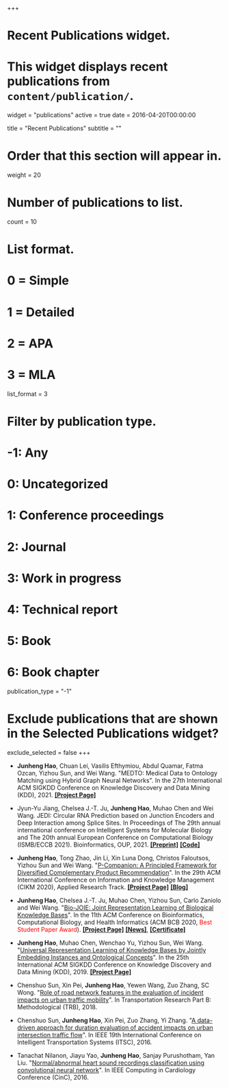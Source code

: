 +++
# Recent Publications widget.
# This widget displays recent publications from `content/publication/`.
widget = "publications"
active = true
date = 2016-04-20T00:00:00

title = "Recent Publications"
subtitle = ""

# Order that this section will appear in.
weight = 20

# Number of publications to list.
count = 10

# List format.
#   0 = Simple
#   1 = Detailed
#   2 = APA
#   3 = MLA
list_format = 3

# Filter by publication type.
# -1: Any
#  0: Uncategorized
#  1: Conference proceedings
#  2: Journal
#  3: Work in progress
#  4: Technical report
#  5: Book
#  6: Book chapter
publication_type = "-1"

# Exclude publications that are shown in the Selected Publications widget?
exclude_selected = false
+++

* **Junheng Hao**, Chuan Lei, Vasilis Efthymiou, Abdul Quamar, Fatma Ozcan, Yizhou Sun, and Wei Wang. "MEDTO: Medical Data to Ontology Matching using Hybrid Graph Neural Networks". In the 27th International ACM SIGKDD Conference on Knowledge Discovery and Data Mining (KDD), 2021. [**\[Project Page\]**](https://www.haojunheng.com/project/medto/)

* Jyun-Yu Jiang, Chelsea J.-T. Ju, **Junheng Hao**, Muhao Chen and Wei Wang. JEDI: Circular RNA Prediction based on Junction Encoders and Deep Interaction among Splice Sites. In Proceedings of The 29th annual international conference on Intelligent Systems for Molecular Biology and The 20th annual European Conference on Computational Biology (ISMB/ECCB 2021). Bioinformatics, OUP, 2021. [**\[Preprint\]**](https://academic.oup.com/bioinformatics/article/37/Supplement_1/i289/6319680) [**\[Code\]**](https://github.com/hallogameboy/JEDI)

* **Junheng Hao**, Tong Zhao, Jin Li, Xin Luna Dong, Christos Faloutsos, Yizhou Sun and Wei Wang. "[P-Companion: A Principled Framework for Diversified Complementary Product Recommendation](https://dl.acm.org/doi/10.1145/3340531.3412732)". In the 29th ACM International Conference on Information and Knowledge Management (CIKM 2020), Applied Research Track. [**\[Project Page\]**](https://www.haojunheng.com/project/pcompanion/) [**\[Blog\]**](https://www.amazon.science/blog/improving-complementary-product-recommendations)

* **Junheng Hao**, Chelsea J.-T. Ju, Muhao Chen, Yizhou Sun, Carlo Zaniolo and Wei Wang. "[Bio-JOIE: Joint Representation Learning of Biological Knowledge Bases](https://dl.acm.org/doi/10.1145/3388440.3412477)". In the 11th ACM Conference on Bioinformatics, Computational Biology, and Health Informatics (ACM BCB 2020, <span style="color:red"> Best Student Paper Award</span>). [**\[Project Page\]**](https://www.haojunheng.com/project/goterm/) [**\[News\]**](https://www.cs.ucla.edu/paper-from-ucla-scalable-analytics-institute-wins-best-student-paper-award-at-acm-bcb-2020/), [**\[Certificate\]**](https://www.haojunheng.com/files/others/Best-Student-Paper-ACMBCB-2020.pdf)

* **Junheng Hao**, Muhao Chen, Wenchao Yu, Yizhou Sun, Wei Wang. "[Universal Representation Learning of Knowledge Bases by Jointly Embedding Instances and Ontological Concepts](https://dl.acm.org/citation.cfm?id=3330838)". In the 25th International ACM SIGKDD Conference on Knowledge Discovery and Data Mining (KDD), 2019. [**\[Project Page\]**](https://www.haojunheng.com/project/joie-kdd/)

* Chenshuo Sun, Xin Pei, **Junheng Hao**, Yewen Wang, Zuo Zhang, SC Wong. "[Role of road network features in the evaluation of incident impacts on urban traffic mobility](https://www.sciencedirect.com/science/article/pii/S0191261518302716)". In Transportation Research Part B: Methodological (TRB), 2018. 

* Chenshuo Sun, **Junheng Hao**, Xin Pei, Zuo Zhang, Yi Zhang. "[A data-driven approach for duration evaluation of accident impacts on urban intersection traffic flow](https://ieeexplore.ieee.org/abstract/document/7795733)". In IEEE 19th International Conference on Intelligent Transportation Systems (ITSC), 2016.

* Tanachat Nilanon, Jiayu Yao, **Junheng Hao**, Sanjay Purushotham, Yan Liu. "[Normal/abnormal heart sound recordings classification using convolutional neural network](https://ieeexplore.ieee.org/abstract/document/7868810)". In IEEE Computing in Cardiology Conference (CinC), 2016.

